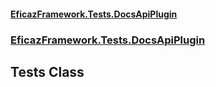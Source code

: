 #### [EficazFramework.Tests.DocsApiPlugin](EficazFrameworkSPED.md 'EficazFramework SPED')
### [EficazFramework.Tests.DocsApiPlugin](EficazFramework.Tests.DocsApiPlugin.md 'EficazFramework.Tests.DocsApiPlugin')

## Tests Class
